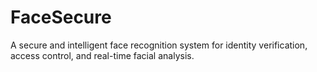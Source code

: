 # FaceSecure
A secure and intelligent face recognition system for identity verification, access control, and real-time facial analysis.
